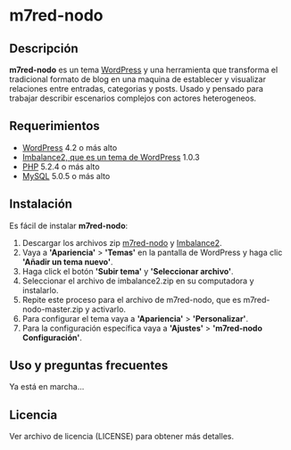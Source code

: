 # m7red-nodo

## Descripción
**m7red-nodo** es un tema [WordPress](http://www.wordpress.org) y una herramienta que
transforma el tradicional formato de blog en una maquina de establecer y visualizar
relaciones entre entradas, categorias y posts. Usado y pensado para trabajar describir
escenarios complejos con actores heterogeneos.

## Requerimientos
* [WordPress](http://wordpress.org/) 4.2 o más alto
* [Imbalance2, que es un tema de WordPress](http://wpthemedownload.org/imbalance-2/) 1.0.3
* [PHP](http://php.net/) 5.2.4 o más alto
* [MySQL](http://www.mysql.com/) 5.0.5 o más alto

## Instalación
Es fácil de instalar **m7red-nodo**:

1. Descargar los archivos zip [m7red-nodo](https://github.com/m7red/m7red-nodo/archive/master.zip) y [Imbalance2](http://wpshower.com/downloads/imbalance2.zip).
2. Vaya a **'Apariencia'** > **'Temas'** en la pantalla de WordPress y haga clic **'Añadir un tema nuevo'**.
3. Haga click el botón **'Subir tema'** y **'Seleccionar archivo'**.
4. Seleccionar el archivo de imbalance2.zip en su computadora y instalarlo.
5. Repite este proceso para el archivo de m7red-nodo, que es m7red-nodo-master.zip y activarlo.
6. Para configurar el tema vaya a **'Apariencia'** > **'Personalizar'**.
7. Para la configuración específica vaya a **'Ajustes'** > **'m7red-nodo Configuración'**.

## Uso y preguntas frecuentes
Ya está en marcha...

## Licencia
Ver archivo de licencia (LICENSE) para obtener más detalles.
